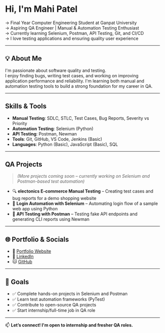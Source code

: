 #  Hi, I'm Mahi Patel

-> Final Year Computer Engineering Student at Ganpat University  
-> Aspiring QA Engineer | Manual & Automation Testing Enthusiast  
-> Currently learning Selenium, Postman, API Testing, Git, and CI/CD   
-> I love testing applications and ensuring quality user experience

---

## 💡 About Me

I'm passionate about software quality and testing.  
I enjoy finding bugs, writing test cases, and working on improving application performance and reliability. I'm learning both manual and automation testing tools to build a strong foundation for my career in QA.

---

##  Skills & Tools

-  **Manual Testing**: SDLC, STLC, Test Cases, Bug Reports, Severity vs Priority
-  **Automation Testing**: Selenium (Python)
-  **API Testing**: Postman, Newman
-  **Tools**: Git, GitHub, VS Code, Jenkins (Basic)
-  **Languages**: Python (Basic), JavaScript (Basic), SQL

---

## QA Projects

> *(More projects coming soon – currently working on Selenium and Postman-based test automation)*

- 🔍 **electonics E-commerce Manual Testing** – Creating test cases and bug reports for a demo shopping website 
- 🔐 **Login Automation with Selenium** – Automating login flow of a sample web app using Python  
- 🔗 **API Testing with Postman** – Testing fake API endpoints and generating CLI reports using Newman

---

## 🌐 Portfolio & Socials

- 💼 [Portfolio Website](https://portfolio-mahi-nine.vercel.app)
- 🔗 [LinkedIn](https://www.linkedin.com/in/mahi23032005)
- 🐱 [GitHub](https://github.com/mahipatel233)

---

## 🎯 Goals

- ✅ Complete hands-on projects in Selenium and Postman
- ✅ Learn test automation frameworks (PyTest)
- ✅ Contribute to open-source QA projects
- ✅ Start internship/full-time job in QA role

---

📫 **Let’s connect! I'm open to internship and fresher QA roles.**
